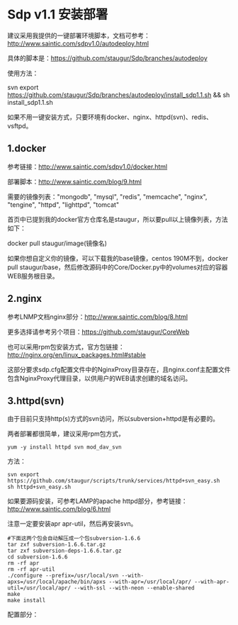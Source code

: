 # Sdp v1.1 安装部署

建议采用我提供的一键部署环境脚本，文档可参考：http://www.saintic.com/sdpv1.0/autodeploy.html

具体的脚本是：https://github.com/staugur/Sdp/branches/autodeploy

使用方法：

svn export https://github.com/staugur/Sdp/branches/autodeploy/install_sdp1.1.sh && sh install_sdp1.1.sh

如果不用一键安装方式，只要环境有docker、nginx、httpd(svn)、redis、vsftpd。


## 1.docker

参考链接：http://www.saintic.com/sdpv1.0/docker.html

部署脚本：http://www.saintic.com/blog/9.html

需要的镜像列表："mongodb", "mysql", "redis", "memcache", "nginx", "tengine", "httpd", "lighttpd", "tomcat"

首页中已提到我的docker官方仓库名是staugur，所以要pull以上镜像列表，方法如下：

docker pull staugur/image(镜像名)

如果你想自定义你的镜像，可以下载我的base镜像，centos 190M不到，docker pull staugur/base，然后修改源码中的Core/Docker.py中的volumes对应的容器WEB服务根目录。



## 2.nginx

参考LNMP文档nginx部分：http://www.saintic.com/blog/8.html

更多选择请参考另个项目：https://github.com/staugur/CoreWeb

也可以采用rpm包安装方式，官方包链接：http://nginx.org/en/linux_packages.html#stable

这部分要求sdp.cfg配置文件中的NginxProxy目录存在，且nginx.conf主配置文件包含NginxProxy代理目录，以供用户的WEB请求创建的域名访问。


## 3.httpd(svn)

由于目前只支持http(s)方式的svn访问，所以subversion+httpd是有必要的。

两者部署都很简单，建议采用rpm包方式，

```yum -y install httpd svn mod_dav_svn```

方法：
```
svn export https://github.com/staugur/scripts/trunk/services/httpd+svn_easy.sh
sh httpd+svn_easy.sh
```

如果要源码安装，可参考LAMP的apache httpd部分，参考链接：http://www.saintic.com/blog/6.html

注意一定要安装apr apr-util，然后再安装svn。
```
#下面这两个包会自动解压成一个包subversion-1.6.6
tar zxf subversion-1.6.6.tar.gz  
tar zxf subversion-deps-1.6.6.tar.gz   
cd subversion-1.6.6
rm -rf apr  
rm -rf apr-util
./configure --prefix=/usr/local/svn --with-apxs=/usr/local/apache/bin/apxs --with-apr=/usr/local/apr/ --with-apr-util=/usr/local/apr/ --with-ssl --with-neon --enable-shared
make  
make install  
```

配置部分：


